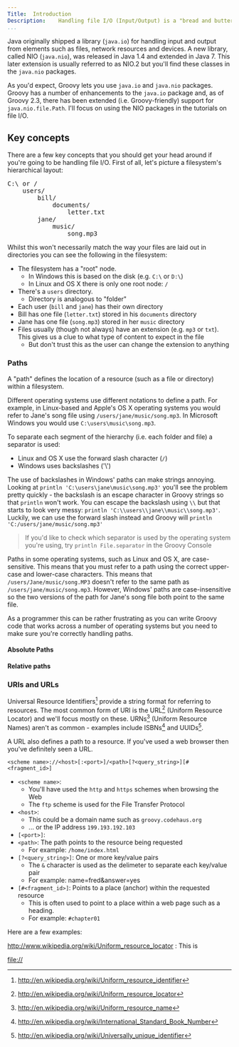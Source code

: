 ```yaml
---
Title:	Introduction
Description:	Handling file I/O (Input/Output) is a "bread and butter" task for programmers. Groovy builds on Java's strong file handling libraries by adding a number of handy extras.
...
```


Java originally shipped a library (`java.io`) for handling input and output from elements such as files, network resources and devices. A new library, called NIO (`java.nio`), was released in Java 1.4 and extended in Java 7. This later extension is usually referred to as NIO.2 but you'll find these classes in the `java.nio` packages.

As you'd expect, Groovy lets you use `java.io` and `java.nio` packages. Groovy has a number of enhancements to the `java.io` package and, as of Groovy 2.3, there has been extended (i.e. Groovy-friendly) support for `java.nio.file.Path`. I'll focus on using the NIO packages in the tutorials on file I/O. 

## Key concepts

There are a few key concepts that you should get your head around if you're going to be handling file I/O. First of all, let's picture a filesystem's hierarchical layout:

<pre>
C:\ or /
    users/
        bill/
            documents/
        	    letter.txt
        jane/
            music/
        	    song.mp3
</pre>

Whilst this won't necessarily match the way your files are laid out in directories you can see the following in the filesystem:

* The filesystem has a "root" node. 
	* In Windows this is based on the disk (e.g. `C:\` or `D:\`)
	* In Linux and OS X there is only one root node: `/`
* There's a `users` directory.
  * Directory is analogous to "folder"
* Each user (`bill` and `jane`) has their own directory
* Bill has one file (`letter.txt`) stored in his `documents` directory
* Jane has one file (`song.mp3`) stored in her `music` directory
* Files usually (though not always) have an extension (e.g. `mp3` or `txt`). This gives us a clue to what type of content to expect in the file
	* But don't trust this as the user can change the extension to anything



### Paths
A "path" defines the location of a resource (such as a file or directory) within a filesystem. 

Different operating systems use different notations to define a path. For example, in Linux-based and Apple's OS X operating systems you would refer to Jane's song file using `/users/jane/music/song.mp3`. In Microsoft Windows you would use `C:\users\music\song.mp3`.

To separate each segment of the hierarchy (i.e. each folder and file) a separator is used:

 - Linux and OS X use the forward slash character (`/`) 
 - Windows uses backslashes ('\\')

The use of backslashes in Windows' paths can make strings annoying. Looking at `println 'C:\users\jane\music\song.mp3'` you'll see the problem pretty quickly - the backslash is an escape character in Groovy strings so that `println` won't work. You can escape the backslash using `\\` but that starts to look very messy: `println 'C:\\users\\jane\\music\\song.mp3'`. Luckily, we can use the forward slash instead and Groovy will `println 'C:/users/jane/music/song.mp3'`

> If you'd like to check which separator is used by the operating system you're using, try `println File.separator` in the Groovy Console

Paths in some operating systems, such as Linux and OS X, are case-sensitive. This means that you must refer to a path using the correct upper-case and lower-case characters. This means that `/users/Jane/music/song.MP3` doesn't refer to the same path as `/users/jane/music/song.mp3`. However, Windows' paths are case-insensitive so the two versions of the path for Jane's song file both point to the same file.

As a programmer this can be rather frustrating as you can write Groovy code that works across a number of operating systems but you need to make sure you're correctly handling paths.

#### Absolute Paths


#### Relative paths


### URIs and URLs
Universal Resource Identifiers[^uri] provide a string format for referring to resources. The most common form of URI is the URL[^url] (Uniform Resource Locator) and we'll focus mostly on these. URNs[^urn] (Uniform Resource Names) aren't as common - examples include ISBNs[^isbn] and UUIDs[^uuid].

[^uri]: <http://en.wikipedia.org/wiki/Uniform_resource_identifier>
[^url]: <http://en.wikipedia.org/wiki/Uniform_resource_locator>
[^urn]: <http://en.wikipedia.org/wiki/Uniform_resource_name>
[^isbn]: <http://en.wikipedia.org/wiki/International_Standard_Book_Number>
[^uuid]: <http://en.wikipedia.org/wiki/Universally_unique_identifier>

A URL also defines a path to a resource. If you've used a web browser then you've definitely seen a URL. 

`<scheme name>://<host>[:<port>]/<path>[?<query_string>][#<fragment_id>]`

* `<scheme name>`: 
	* You'll have used the `http` and `https` schemes when browsing the Web
	* The `ftp` scheme is used for the File Transfer Protocol
* `<host>`: 
	* This could be a domain name such as `groovy.codehaus.org`
	* ... or the IP address `199.193.192.103`
* `[<port>]`: 
* `<path>`: The path points to the resource being requested 
	* For example: `/home/index.html`
* `[?<query_string>]`: One or more key/value pairs
	* The `&` character is used as the delimeter to separate each key/value pair
	* For example: name=fred&answer=yes
* `[#<fragment_id>]`: Points to a place (anchor) within the requested resource
	* This is often used to point to a place within a web page such as a heading.
	* For example: `#chapter01`

Here are a few examples:

<http://www.wikipedia.org/wiki/Uniform_resource_locator>
:	This is 

<file://>




